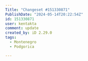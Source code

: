 ```yaml
---
Title: "Changeset #151330871"
PublishDate: "2024-05-14T20:22:54Z"
id: 151330871
user: kentakta
comment: update
created_by: iD 2.29.0
tags:
  - Montenegro
  - Podgorica

---
```

